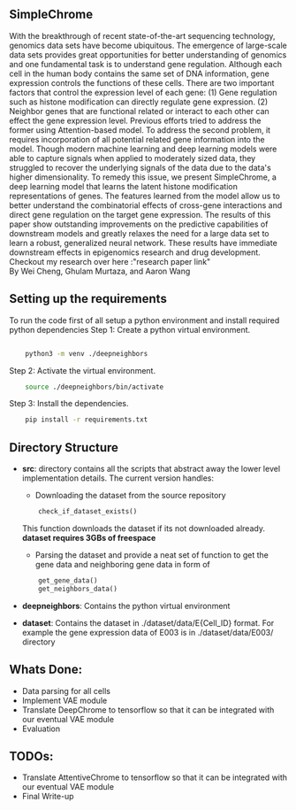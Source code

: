 ## SimpleChrome
With the breakthrough of recent state-of-the-art sequencing technology, genomics data sets have become ubiquitous. The emergence of large-scale data sets provides great opportunities for better understanding of genomics and one fundamental task is to understand gene regulation. Although each cell in the human body contains the same set of DNA information, gene expression controls the functions of these cells. There are two important factors that control the expression level of each gene: (1) Gene regulation such as histone modification can directly regulate gene expression. (2) Neighbor genes that are functional related or interact to each other can effect the gene expression level. Previous efforts tried to address the former using Attention-based model. To address the second problem, it requires incorporation of all potential related gene information into the model. Though modern machine learning and deep learning models were able to capture signals when applied to moderately sized data, they struggled to recover the underlying signals of the data due to the data's higher dimensionality. To remedy this issue, we present SimpleChrome, a deep learning model that learns the latent histone modification representations of genes. The features learned from the model allow us to better understand the combinatorial effects of cross-gene interactions and direct gene regulation on the target gene expression. The results of this paper show outstanding improvements on the predictive capabilities of downstream models and greatly relaxes the need for a large data set to learn a robust, generalized neural network. These results have immediate downstream effects in epigenomics research and drug development.
Checkout my research over here :"research paper link"<br/>
By Wei Cheng, Ghulam Murtaza, and Aaron Wang

## Setting up the requirements
To run the code first of all setup a python environment and install required python dependencies
Step 1: Create a python virtual environment.
```bash

    python3 -m venv ./deepneighbors
```

Step 2: Activate the virtual environment.
```bash
    source ./deepneighbors/bin/activate
```
Step 3: Install the dependencies. 
```bash
    pip install -r requirements.txt
```
## Directory Structure
- **src**: directory contains all the scripts that abstract away the lower level implementation details. The current version handles: 
    - Downloading the dataset from the source repository
    ```python
        check_if_dataset_exists()
    ```
    This function downloads the dataset if its not downloaded already. **dataset requires 3GBs of freespace** 

    - Parsing the dataset and provide a neat set of function to get the gene data and neighboring gene data in form of 
    ```python
        get_gene_data()
        get_neighbors_data()
    ```

- **deepneighbors**: Contains the python virtual environment
- **dataset**: Contains the dataset in ./dataset/data/E{Cell_ID} format. For example the gene expression data of E003 is in ./dataset/data/E003/ directory

## Whats Done:
- Data parsing for all cells 
- Implement VAE module
- Translate DeepChrome to tensorflow so that it can be integrated with our eventual VAE module
- Evaluation

## TODOs:
- Translate AttentiveChrome to tensorflow so that it can be integrated with our eventual VAE module
- Final Write-up

